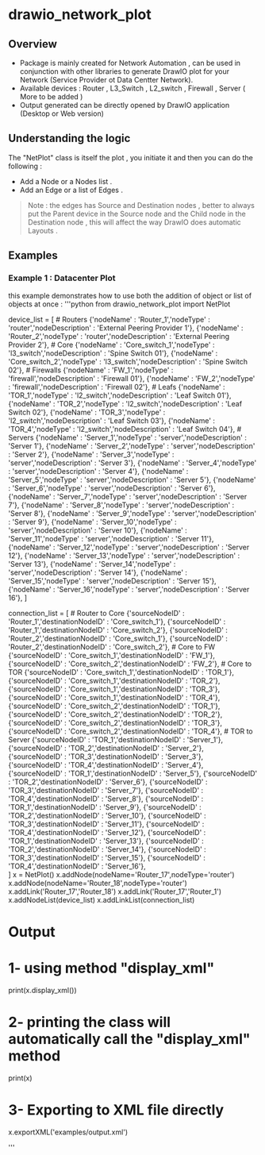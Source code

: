 # drawio_network_plot
## Overview
- Package is mainly created for Network Automation , can be used in conjunction with other libraries to generate DrawIO plot for your Network (Service Provider ot Data Centter Network).
- Available devices : Router , L3_Switch , L2_switch , Firewall , Server ( More to be added )
- Output generated can be directly opened by DrawIO application (Desktop or Web version)

## Understanding the logic 
The "NetPlot" class is itself the plot , you initiate it and then you can do the following : 
- Add a Node or a Nodes list .
- Add an Edge or a list of Edges .
>Note : the edges has Source and Destination nodes , better to always put the Parent device in the Source node and the Child node in the Destination node , this will affect the way DrawIO does automatic Layouts .

## Examples
### Example 1 : Datacenter Plot 
this example demonstrates how to use both the addition of object or list of objects at once : 
'''python
from drawio_network_plot import NetPlot

device_list = [
                # Routers
                {'nodeName' : 'Router_1','nodeType' : 'router','nodeDescription' : 'External Peering Provider 1'},
                {'nodeName' : 'Router_2','nodeType' : 'router','nodeDescription' : 'External Peering Provider 2'},
                # Core
                {'nodeName' : 'Core_switch_1','nodeType' : 'l3_switch','nodeDescription' : 'Spine Switch 01'},
                {'nodeName' : 'Core_switch_2','nodeType' : 'l3_switch','nodeDescription' : 'Spine Switch 02'},
                # Firewalls
                {'nodeName' : 'FW_1','nodeType' : 'firewall','nodeDescription' : 'Firewall 01'},
                {'nodeName' : 'FW_2','nodeType' : 'firewall','nodeDescription' : 'Firewall 02'},
                # Leafs
                {'nodeName' : 'TOR_1','nodeType' : 'l2_switch','nodeDescription' : 'Leaf Switch 01'},
                {'nodeName' : 'TOR_2','nodeType' : 'l2_switch','nodeDescription' : 'Leaf Switch 02'},
                {'nodeName' : 'TOR_3','nodeType' : 'l2_switch','nodeDescription' : 'Leaf Switch 03'},
                {'nodeName' : 'TOR_4','nodeType' : 'l2_switch','nodeDescription' : 'Leaf Switch 04'},
                # Servers 
                {'nodeName' : 'Server_1','nodeType' : 'server','nodeDescription' : 'Server 1'},
                {'nodeName' : 'Server_2','nodeType' : 'server','nodeDescription' : 'Server 2'},
                {'nodeName' : 'Server_3','nodeType' : 'server','nodeDescription' : 'Server 3'},
                {'nodeName' : 'Server_4','nodeType' : 'server','nodeDescription' : 'Server 4'},
                {'nodeName' : 'Server_5','nodeType' : 'server','nodeDescription' : 'Server 5'},
                {'nodeName' : 'Server_6','nodeType' : 'server','nodeDescription' : 'Server 6'},
                {'nodeName' : 'Server_7','nodeType' : 'server','nodeDescription' : 'Server 7'},
                {'nodeName' : 'Server_8','nodeType' : 'server','nodeDescription' : 'Server 8'},
                {'nodeName' : 'Server_9','nodeType' : 'server','nodeDescription' : 'Server 9'},
                {'nodeName' : 'Server_10','nodeType' : 'server','nodeDescription' : 'Server 10'},
                {'nodeName' : 'Server_11','nodeType' : 'server','nodeDescription' : 'Server 11'},
                {'nodeName' : 'Server_12','nodeType' : 'server','nodeDescription' : 'Server 12'},
                {'nodeName' : 'Server_13','nodeType' : 'server','nodeDescription' : 'Server 13'},
                {'nodeName' : 'Server_14','nodeType' : 'server','nodeDescription' : 'Server 14'},
                {'nodeName' : 'Server_15','nodeType' : 'server','nodeDescription' : 'Server 15'},
                {'nodeName' : 'Server_16','nodeType' : 'server','nodeDescription' : 'Server 16'},
              ]


connection_list = [
                    # Router to Core
                    {'sourceNodeID' : 'Router_1','destinationNodeID' : 'Core_switch_1'},
                    {'sourceNodeID' : 'Router_1','destinationNodeID' : 'Core_switch_2'},
                    {'sourceNodeID' : 'Router_2','destinationNodeID' : 'Core_switch_1'},
                    {'sourceNodeID' : 'Router_2','destinationNodeID' : 'Core_switch_2'},
                    # Core to FW 
                    {'sourceNodeID' : 'Core_switch_1','destinationNodeID' : 'FW_1'},
                    {'sourceNodeID' : 'Core_switch_2','destinationNodeID' : 'FW_2'},
                    # Core to TOR 
                    {'sourceNodeID' : 'Core_switch_1','destinationNodeID' : 'TOR_1'},
                    {'sourceNodeID' : 'Core_switch_1','destinationNodeID' : 'TOR_2'},
                    {'sourceNodeID' : 'Core_switch_1','destinationNodeID' : 'TOR_3'},
                    {'sourceNodeID' : 'Core_switch_1','destinationNodeID' : 'TOR_4'},
                    {'sourceNodeID' : 'Core_switch_2','destinationNodeID' : 'TOR_1'},
                    {'sourceNodeID' : 'Core_switch_2','destinationNodeID' : 'TOR_2'},
                    {'sourceNodeID' : 'Core_switch_2','destinationNodeID' : 'TOR_3'},
                    {'sourceNodeID' : 'Core_switch_2','destinationNodeID' : 'TOR_4'},
                    # TOR to Server 
                    {'sourceNodeID' : 'TOR_1','destinationNodeID' : 'Server_1'},
                    {'sourceNodeID' : 'TOR_2','destinationNodeID' : 'Server_2'},
                    {'sourceNodeID' : 'TOR_3','destinationNodeID' : 'Server_3'},
                    {'sourceNodeID' : 'TOR_4','destinationNodeID' : 'Server_4'},
                    {'sourceNodeID' : 'TOR_1','destinationNodeID' : 'Server_5'},
                    {'sourceNodeID' : 'TOR_2','destinationNodeID' : 'Server_6'},
                    {'sourceNodeID' : 'TOR_3','destinationNodeID' : 'Server_7'},
                    {'sourceNodeID' : 'TOR_4','destinationNodeID' : 'Server_8'},
                    {'sourceNodeID' : 'TOR_1','destinationNodeID' : 'Server_9'},
                    {'sourceNodeID' : 'TOR_2','destinationNodeID' : 'Server_10'},
                    {'sourceNodeID' : 'TOR_3','destinationNodeID' : 'Server_11'},
                    {'sourceNodeID' : 'TOR_4','destinationNodeID' : 'Server_12'},
                    {'sourceNodeID' : 'TOR_1','destinationNodeID' : 'Server_13'},
                    {'sourceNodeID' : 'TOR_2','destinationNodeID' : 'Server_14'},
                    {'sourceNodeID' : 'TOR_3','destinationNodeID' : 'Server_15'},
                    {'sourceNodeID' : 'TOR_4','destinationNodeID' : 'Server_16'},               
                ]
x = NetPlot()
x.addNode(nodeName='Router_17',nodeType='router')
x.addNode(nodeName='Router_18',nodeType='router')
x.addLink('Router_17','Router_18')
x.addLink('Router_17','Router_1')
x.addNodeList(device_list)
x.addLinkList(connection_list)

# Output 
# 1- using method "display_xml"
print(x.display_xml())
# 2- printing the class will automatically call the "display_xml" method
print(x)
# 3- Exporting to XML file directly
x.exportXML('examples/output.xml')

'''